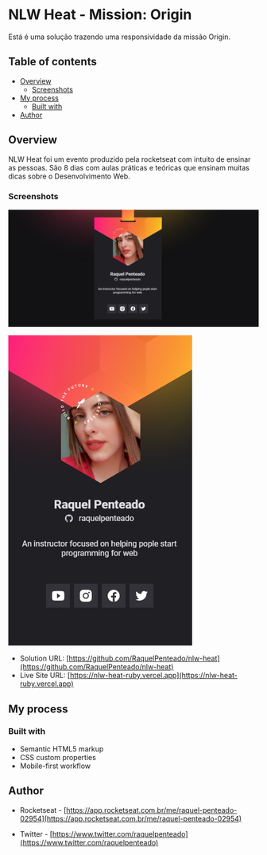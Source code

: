 # NLW Heat - Mission: Origin

Está é uma solução trazendo uma responsividade da missão Origin.
## Table of contents

- [Overview](#overview)
  - [Screenshots](#screenshots)
- [My process](#my-process)
  - [Built with](#built-with)
- [Author](#author)

## Overview

 NLW Heat foi um evento produzido pela rocketseat com intuito de ensinar as pessoas. São 8 dias com aulas práticas e teóricas que ensinam muitas dicas sobre o Desenvolvimento Web.


### Screenshots




![imagem Desktop](./images/screenshotDesk.png)



![imagem Mobile](./images/screenshotMobile.png)




- Solution URL: [https://github.com/RaquelPenteado/nlw-heat](https://github.com/RaquelPenteado/nlw-heat)
- Live Site URL: [https://nlw-heat-ruby.vercel.app](https://nlw-heat-ruby.vercel.app)

## My process

### Built with

- Semantic HTML5 markup
- CSS custom properties
- Mobile-first workflow

## Author

- Rocketseat - [https://app.rocketseat.com.br/me/raquel-penteado-02954](https://app.rocketseat.com.br/me/raquel-penteado-02954)

- Twitter - [https://www.twitter.com/raquelpenteado](https://www.twitter.com/raquelpenteado)
